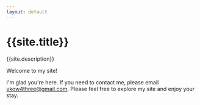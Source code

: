 ```yaml
---
layout: default
---
```

# {{site.title}}
{{site.description}}


Welcome to my site!

I'm glad you're here. If you need to contact me, please email vkow4three@gmail.com. Please feel free to explore my site and enjoy your stay.

